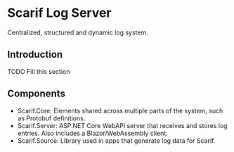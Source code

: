 # Scarif Log Server

Centralized, structured and dynamic log system.

## Introduction

TODO Fill this section

## Components

* Scarif.Core: Elements shared across multiple parts of the system, such as Protobuf definitions.
* Scarif.Server: ASP.NET Core WebAPI server that receives and stores log entries. Also includes a Blazor/WebAssembly client.
* Scarif.Source: Library used in apps that generate log data for Scarif.
